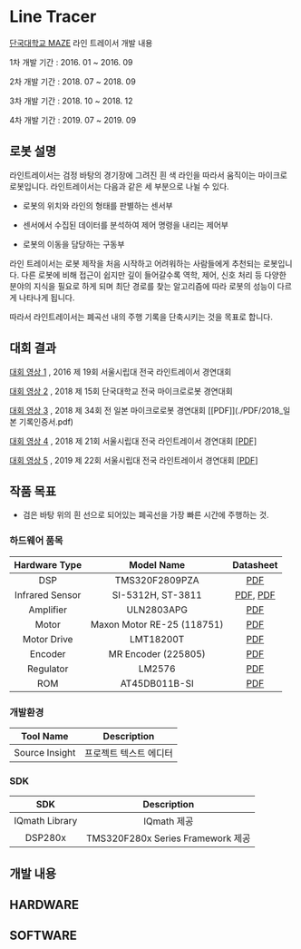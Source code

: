 # Line Tracer

[단국대학교 MAZE](https://maze.co.kr) 라인 트레이서 개발 내용

1차 개발 기간 : 2016. 01 ~ 2016. 09

2차 개발 기간 : 2018. 07 ~ 2018. 09

3차 개발 기간 : 2018. 10 ~ 2018. 12

4차 개발 기간 : 2019. 07 ~ 2019. 09

## 로봇 설명

라인트레이서는 검정 바탕의 경기장에 그려진 흰 색 라인을 따라서 움직이는 마이크로 로봇입니다.
라인트레이서는 다음과 같은 세 부분으로 나뉠 수 있다.

- 로봇의 위치와 라인의 형태를 판별하는 센서부

- 센서에서 수집된 데이터를 분석하여 제어 명령을 내리는 제어부

- 로봇의 이동을 담당하는 구동부

라인 트레이서는 로봇 제작을 처음 시작하고 어려워하는 사람들에게 추천되는 로봇입니다. 다른 로봇에 비해 접근이 쉽지만 깊이 들어갈수록 역학, 제어, 신호 처리 등 다양한 분야의 지식을 필요로 하게 되며 최단 경로를 찾는 알고리즘에 따라 로봇의 성능이 다르게 나타나게 됩니다.

따라서 라인트레이서는 폐곡선 내의 주행 기록을 단축시키는 것을 목표로 합니다.

## 대회 결과

[대회 영상 1](https://www.youtube.com/watch?v=NpS87icKOfI) ,  2016 제 19회 서울시립대 전국 라인트레이서 경연대회

[대회 영상 2](https://www.youtube.com/watch?v=NpS87icKOfI) ,  2018 제 15회 단국대학교 전국 마이크로로봇 경연대회

[대회 영상 3](https://youtu.be/VRm0IGDmIaM) ,  2018 제 34회 전 일본 마이크로로봇 경연대회 [[PDF]](./PDF/2018_일본 기록인증서.pdf)

[대회 영상 4](https://www.youtube.com/watch?v=Q4lKWiu45iY) ,  2018 제 21회 서울시립대 전국 라인트레이서 경연대회 [[PDF]](./2018_서울시립대학교_EXPERT부문_장려상.pdf)

[대회 영상 5](https://www.youtube.com/watch?v=kEDe5cqG3js) ,  2019 제 22회 서울시립대 전국 라인트레이서 경연대회 [[PDF]](./PDF/2019_서울시립대학교_ExpertDC부문_장려상.pdf)

## 작품 목표    

- 검은 바탕 위의 흰 선으로 되어있는 폐곡선을 가장 빠른 시간에 주행하는 것.

### 하드웨어 품목  

|Hardware Type|Model Name|Datasheet|  
|:---:|:---:|:---:|
|DSP|TMS320F2809PZA|[PDF](./PDF/tms320f2809pza.pdf)|  
|Infrared Sensor|SI-5312H, ST-3811|[PDF](SI-5312H.pdf), [PDF](./PDF/ST3811.pdf)|  
|Amplifier|ULN2803APG|[PDF](./PDF/ULN2809APG.pdf)|
|Motor|Maxon Motor RE-25 (118751)|[PDF](./EN-21-146.pdf)|    
|Motor Drive|LMT18200T|[PDF](./PDF/LMT18200T.pdf)|  
|Encoder|MR Encoder (225805)|[PDF](./PDF/EN-21-478.pdf)|
|Regulator|LM2576|[PDF](./PDF/LM2576_datasheet.pdf)|
|ROM|AT45DB011B-SI|[PDF](./PDF/AT45DB011B-SI.pdf)|

### 개발환경 

|Tool Name|Description|  
|:---:|:---:|  
|Source Insight|프로젝트 텍스트 에디터|

### SDK

|SDK|Description|  
|:---:|:---:|  
|IQmath Library| IQmath 제공|
|DSP280x|TMS320F280x Series Framework 제공|  


## 개발 내용

## HARDWARE

## SOFTWARE
